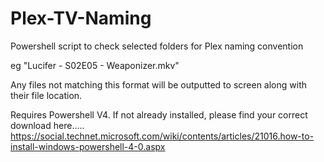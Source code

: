# Plex-TV-Naming

Powershell script to check selected folders for Plex naming convention

eg "Lucifer - S02E05 - Weaponizer.mkv"

Any files not matching this format will be outputted to screen along with their file location.

Requires Powershell V4. If not already installed, please find your correct download here.....
https://social.technet.microsoft.com/wiki/contents/articles/21016.how-to-install-windows-powershell-4-0.aspx
